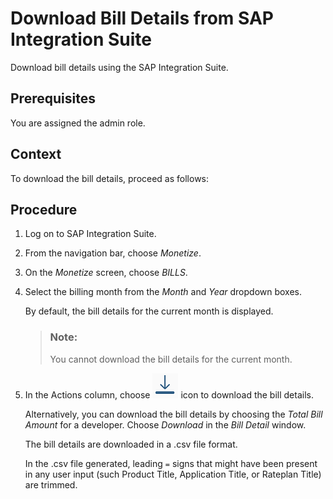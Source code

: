 <!-- copy77f512c591d147e1a09ac9425b094760 -->

# Download Bill Details from SAP Integration Suite

Download bill details using the SAP Integration Suite.



<a name="copy77f512c591d147e1a09ac9425b094760__prereq_d44_2xp_bz"/>

## Prerequisites

You are assigned the admin role.



<a name="copy77f512c591d147e1a09ac9425b094760__context_sq5_42j_zz"/>

## Context

To download the bill details, proceed as follows:



<a name="copy77f512c591d147e1a09ac9425b094760__steps_jmd_rz3_zz"/>

## Procedure

1.  Log on to SAP Integration Suite.

2.  From the navigation bar, choose *Monetize*.

3.  On the *Monetize* screen, choose *BILLS*.

4.  Select the billing month from the *Month* and *Year* dropdown boxes.

    By default, the bill details for the current month is displayed.

    > ### Note:  
    > You cannot download the bill details for the current month.

5.  In the Actions column, choose ![](images/donload_bill_f3fa97e.png) icon to download the bill details.

    Alternatively, you can download the bill details by choosing the *Total Bill Amount* for a developer. Choose *Download* in the *Bill Detail* window.

    The bill details are downloaded in a .csv file format.

    In the .csv file generated, leading `=` signs that might have been present in any user input \(such Product Title, Application Title, or Rateplan Title\) are trimmed.



